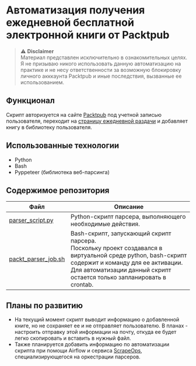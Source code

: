 # Автоматизация получения ежедневной бесплатной электронной книги от Packtpub

> :warning: **Disclaimer**\
> Материал представлен исключительно в ознакомительных целях.\
> Я не призываю никого использовать данную автоматизацию на практике и не несу ответственности за возможную блокировку личного акккаунта Packtpub и иные последствия, вызванные ее использованием.

## Функционал
Скрипт авторизуется на сайте [Packtpub](https://www.packtpub.com/) под учетной записью пользователя, переходит на [страницу ежедневной раздачи](https://www.packtpub.com/free-learning) и добавляет книгу в библиотеку пользователя.

## Использованные технологии
- Python
- Bash
- Pyppeteer (библиотека веб-парсинга)

## Содержимое репозитория
|Файл|Описание|
|-|-|
|[parser_script.py](parser_script.py)|Python-скрипт парсера, выполняющего необходимые действия.|
|[packt_parser_job.sh](packt_parser_job.sh)|Bash-скрипт, запускающий скрипт парсера.</br>Поскольку проект создавался в виртуальной среде python, bash-скрипт содержит и команду для ее активации.</br>Для автоматизации данный скрипт остается только запланировать в crontab.|

## Планы по развитию
- На текущий момент скрипт выводит информацию о добавленной книге, но не сохраняет ее и не отправляет пользователю. В планах - настроить отправку этой информации на почту, откуда ее будет легко скопировать и вставить в нужный файл.
- Также планируется добавить информацию по автоматизации скрипта при помощи Airflow и сервиса [ScrapeOps](https://scrapeops.io), специализирующегося на оркестрации парсеров.